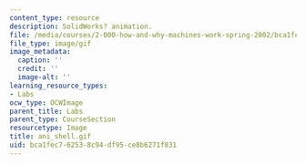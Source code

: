 ```yaml
---
content_type: resource
description: SolidWorks? animation.
file: /media/courses/2-000-how-and-why-machines-work-spring-2002/bca1fec762538c94df95ce8b6271f831_ani_shell.gif
file_type: image/gif
image_metadata:
  caption: ''
  credit: ''
  image-alt: ''
learning_resource_types:
- Labs
ocw_type: OCWImage
parent_title: Labs
parent_type: CourseSection
resourcetype: Image
title: ani_shell.gif
uid: bca1fec7-6253-8c94-df95-ce8b6271f831
---
```

